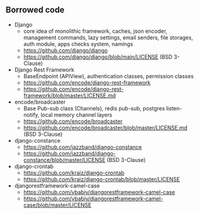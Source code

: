 ## Borrowed code

- Django
  - core idea of monolithic framework, caches, json encoder, management commands, lazy settings, email senders, 
    file storages, auth module, apps checks system, namings
  - https://github.com/django/django
  - https://github.com/django/django/blob/main/LICENSE (BSD 3-Clause)
- Django Rest Framework
  - BaseEndpoint (APIView), authentication classes, permission classes
  - https://github.com/encode/django-rest-framework
  - https://github.com/encode/django-rest-framework/blob/master/LICENSE.md
- encode/broadcaster
  - Base Pub-sub class (Channels), redis pub-sub, postgres listen-notify, local memory channel layers  
  - https://github.com/encode/broadcaster
  - https://github.com/encode/broadcaster/blob/master/LICENSE.md (BSD 3-Clause)
- django-constance
  - https://github.com/jazzband/django-constance
  - https://github.com/jazzband/django-constance/blob/master/LICENSE (BSD 3-Clause)
- django-crontab
  - https://github.com/kraiz/django-crontab
  - https://github.com/kraiz/django-crontab/blob/master/LICENSE
- djangorestframework-camel-case
  - https://github.com/vbabiy/djangorestframework-camel-case
  - https://github.com/vbabiy/djangorestframework-camel-case/blob/master/LICENSE
